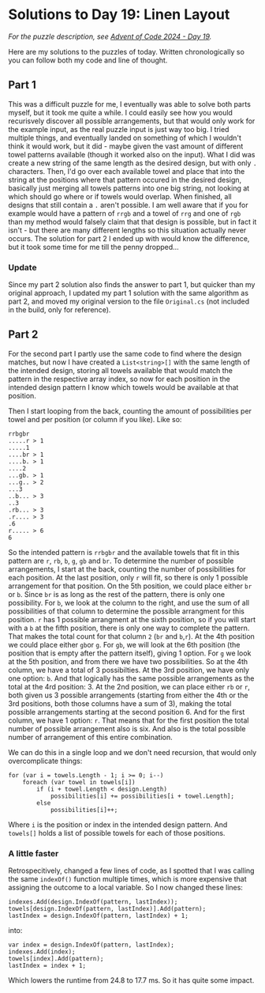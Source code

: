 # Solutions to Day 19: Linen Layout

*For the puzzle description, see [Advent of Code 2024 - Day 19](https://adventofcode.com/2024/day/19).*

Here are my solutions to the puzzles of today. Written chronologically so you can follow both my code and line of thought.

## Part 1

This was a difficult puzzle for me, I eventually was able to solve both parts myself, but it took me quite a while. I could easily see how you would recurisvely discover all possible arrangements, but that would only work for the example input, as the real puzzle input is just way too big. I tried multiple things, and eventually landed on something of which I wouldn't think it would work, but it did - maybe given the vast amount of different towel patterns available (though it worked also on the input). What I did was create a new string of the same length as the desired design, but with only `.` characters. Then, I'd go over each available towel and place that into the string at the positions where that pattern occured in the desired design, basically just merging all towels patterns into one big string, not looking at which should go where or if towels would overlap. When finished, all designs that still contain a `.` aren't possible. I am well aware that if you for example would have a pattern of `rrgb` and a towel of `rrg` and one of `rgb` than my method would falsely claim that that design is possible, but in fact it isn't - but there are many different lengths so this situation actually never occurs. The solution for part 2 I ended up with would know the difference, but it took some time for me till the penny dropped...

### Update
Since my part 2 solution also finds the answer to part 1, but quicker than my original approach, I updated my part 1 solution with the same algorithm as part 2, and moved my original version to the file `Original.cs` (not included in the build, only for reference).

## Part 2

For the second part I partly use the same code to find where the design matches, but now I have created a `List<string>[]` with the same length of the intended design, storing all towels available that would match the pattern in the respective array index, so now for each position in the intended design pattern I know which towels would be available at that position.

Then I start looping from the back, counting the amount of possibilities per towel and per position (or column if you like). Like so:
```
rrbgbr
.....r > 1
.....1
....br > 1
....b. > 1
....2
...gb. > 1
...g.. > 2
...3
..b... > 3
..3
.rb... > 3
.r.... > 3
.6
r..... > 6
6
```
So the intended pattern is `rrbgbr` and the available towels that fit in this pattern are `r`, `rb`, `b`, `g`, `gb` and `br`. To determine the number of possible arrangements, I start at the back, counting the number of possibilities for each position. At the last position, only `r` will fit, so there is only 1 possible arrangement for that position. On the 5th position, we could place either `br` or `b`. Since `br` is as long as the rest of the pattern, there is only one possibility. For `b`, we look at the column to the right, and use the sum of all possibilities of that column to determine the possible arrangment for this position. `r` has 1 possible arrangment at the sixth position, so if you will start with a `b` at the fifth position, there is only one way to complete the pattern. That makes the total count for that column `2` (`br` and `b`,`r`). At the 4th position we could place either `gb`or `g`. For `gb`, we will look at the 6th position (the position that is empty after the pattern itself), giving 1 option. For `g` we look at the 5th position, and from there we have two possibilities. So at the 4th column, we have a total of 3 possibilties. At the 3rd position, we have only one option: `b`. And that logically has the same possible arrangements as the total at the 4rd position: 3. At the 2nd position, we can place either `rb` or `r`, both given us 3 possible arrangements (starting from either the 4th or the 3rd positions, both those columns have a sum of 3), making the total possible arrangements starting at the second position 6. And for the first column, we have 1 option: `r`. That means that for the first position the total number of possible arrangement also is six. And also is the total possible number of arrangement of this entire combination.

We can do this in a single loop and we don't need recursion, that would only overcomplicate things:
```
for (var i = towels.Length - 1; i >= 0; i--)
    foreach (var towel in towels[i])
        if (i + towel.Length < design.Length)
            possibilities[i] += possibilities[i + towel.Length];
        else
            possibilities[i]++;
```
Where `i` is the position or index in the intended design pattern. And `towels[]` holds a list of possible towels for each of those positions.

### A little faster
Retrospecitively, changed a few lines of code, as I spotted that I was calling the same `indexOf()` function multiple times, which is more expensive that assigning the outcome to a local variable. So I now changed these lines:
```
indexes.Add(design.IndexOf(pattern, lastIndex));
towels[design.IndexOf(pattern, lastIndex)].Add(pattern);
lastIndex = design.IndexOf(pattern, lastIndex) + 1;
```
into:
```
var index = design.IndexOf(pattern, lastIndex);
indexes.Add(index);
towels[index].Add(pattern);
lastIndex = index + 1;
```
Which lowers the runtime from 24.8 to 17.7 ms. So it has quite some impact.